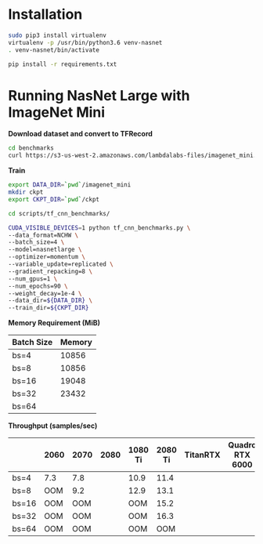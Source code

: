 Installation
===

```bash
sudo pip3 install virtualenv
virtualenv -p /usr/bin/python3.6 venv-nasnet
. venv-nasnet/bin/activate

pip install -r requirements.txt 
```

Running NasNet Large with ImageNet Mini
===
**Download dataset and convert to TFRecord**

```bash
cd benchmarks
curl https://s3-us-west-2.amazonaws.com/lambdalabs-files/imagenet_mini.tar.gz | tar xvz -C .

```

**Train**

```bash
export DATA_DIR=`pwd`/imagenet_mini
mkdir ckpt
export CKPT_DIR=`pwd`/ckpt

cd scripts/tf_cnn_benchmarks/

CUDA_VISIBLE_DEVICES=1 python tf_cnn_benchmarks.py \
--data_format=NCHW \
--batch_size=4 \
--model=nasnetlarge \
--optimizer=momentum \
--variable_update=replicated \
--gradient_repacking=8 \
--num_gpus=1 \
--num_epochs=90 \
--weight_decay=1e-4 \
--data_dir=${DATA_DIR} \
--train_dir=${CKPT_DIR}
```

**Memory Requirement (MiB)**


| Batch Size  | Memory  |
|---|---|
| bs=4  | 10856  |
| bs=8  | 10856  |
| bs=16  | 19048  |
| bs=32  | 23432  |
| bs=64  |  |


**Throughput (samples/sec)** 

|   | 2060  | 2070  | 2080  |  1080 Ti | 2080 Ti | TitanRTX | Quadro RTX 6000 | V100 | Quadro RTX 8000 |
|---|---|---|---|---|---|---|---|---|---|
| bs=4  | 7.3 | 7.8  |   | 10.9  | 11.4 |   |   |   |
| bs=8  | OOM | 9.2 |   |  12.9 | 13.1  |   |   |   |
| bs=16 |  OOM | OOM |   | OOM  |  15.2 |   |   |   |
| bs=32  | OOM  | OOM  |   |  OOM | 16.3 |   |   |   |
| bs=64  | OOM  | OOM  |   | OOM  | OOM |   |   |   |